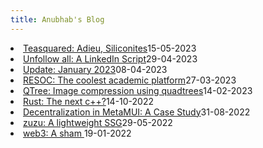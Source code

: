 ```yaml
---
title: Anubhab's Blog
---
```


<li class="flex justify-between pb3"><a href="./teasquared.html" class="link">Teasquared: Adieu, Siliconites</a><span class="date gray">15-05-2023</span> </li>
<!-- <li class="flex justify-between pb3"><a href="./profile.html" class="link">Profile</a><span class="date gray">08-05-2023</span> </li> -->
<li class="flex justify-between pb3"><a href="./unfollowall.html" class="link">Unfollow all: A LinkedIn Script</a><span class="date gray">29-04-2023</span> </li>
<li class="flex justify-between pb3"><a href="./january23.html" class="link">Update: January 2023</a><span class="date gray">08-04-2023</span> </li>
<li class="flex justify-between pb3"><a href="./resoc.html" class="link">RESOC: The coolest academic platform</a><span class="date gray">27-03-2023</span>
</li>
<li class="flex justify-between pb3"><a href="./qtree.html" class="link">QTree: Image compression using
        quadtrees</a><span class="date gray">14-02-2023</span>
</li>
<li class="flex justify-between pb3"><a href="./rust.html" class="link">Rust: The next c++?</a><span
        class="date gray">14-10-2022</span>
</li>
<li class="flex justify-between pb3"><a href="./metamuiwallet.html" class="link">Decentralization in
        MetaMUI: A Case Study</a><span class="date gray">31-08-2022</span>
</li>
<li class="flex justify-between pb3"><a href="./zuzu.html" class="link">zuzu: A lightweight SSG</a><span
        class="date gray">29-05-2022</span>
</li>
<li class="flex justify-between pb3"><a href="./infeasibleWeb3.html" class="link">web3: A sham </a><span
        class="date gray">19-01-2022</span>
</li>
